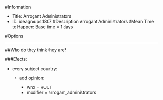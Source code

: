 #Information
 - Title: Arrogant Administrators
 - ID: ideagroups.1807
#Description
Arrogant Administrators
#Mean Time to Happen:
Base time = 1 days

#Options

___
##Who do they think they are?

###Efects:<ul><li>every subject country:</li><ul><li>add opinion:</li><ul><li>who = ROOT</li><li>modifier = arrogant_administrators</li></ul></ul></ul>
